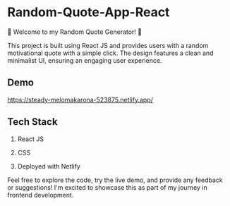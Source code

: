 # Random-Quote-App-React

🌟 Welcome to my Random Quote Generator! 🌟

This project is built using React JS and provides users with a random motivational quote with a simple click. The design features a clean and minimalist UI, ensuring an engaging user experience.

## Demo

https://steady-melomakarona-523875.netlify.app/

## Tech Stack

1. React JS

2. CSS

3. Deployed with Netlify

Feel free to explore the code, try the live demo, and provide any feedback or suggestions! I'm excited to showcase this as part of my journey in frontend development.
